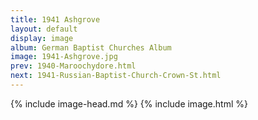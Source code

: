 ```yaml
---
title: 1941 Ashgrove
layout: default
display: image
album: German Baptist Churches Album
image: 1941-Ashgrove.jpg
prev: 1940-Maroochydore.html
next: 1941-Russian-Baptist-Church-Crown-St.html
---
```

{% include image-head.md %}
{% include image.html %}